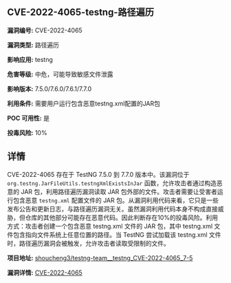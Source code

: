 ## CVE-2022-4065-testng-路径遍历

**漏洞编号:** CVE-2022-4065

**漏洞类型:** 路径遍历

**影响应用:** testng

**危害等级:** 中危，可能导致敏感文件泄露

**影响版本:** 7.5.0/7.6.0/7.6.1/7.7.0

**利用条件:** 需要用户运行包含恶意testng.xml配置的JAR包

**POC 可用性:** 是

**投毒风险:** 10%

## 详情

CVE-2022-4065 存在于 TestNG 7.5.0 到 7.7.0 版本中。该漏洞位于 `org.testng.JarFileUtils.testngXmlExistsInJar` 函数，允许攻击者通过构造恶意的 JAR 包，利用路径遍历漏洞读取 JAR 包外部的文件。攻击者需要让受害者运行包含恶意 `testng.xml` 配置文件的 JAR 包。从漏洞利用代码来看，它只是一些发布公告和更新日志，与路径遍历漏洞无关。虽然漏洞利用代码本身不构成直接威胁，但仓库的其他部分可能存在恶意代码。因此判断存在10%的投毒风险。利用方式：攻击者创建一个包含恶意 testng.xml 文件的 JAR 包，其中 testng.xml 文件包含指向文件系统上任意位置的路径。当 TestNG 尝试加载该 testng.xml 文件时，路径遍历漏洞会被触发，允许攻击者读取受限制的文件。

**项目地址:** [shoucheng3/testng-team__testng_CVE-2022-4065_7-5](https://github.com/shoucheng3/testng-team__testng_CVE-2022-4065_7-5)

**漏洞详情:** [CVE-2022-4065](https://nvd.nist.gov/vuln/detail/CVE-2022-4065)